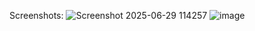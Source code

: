 Screenshots:
![Screenshot 2025-06-29 114257](https://github.com/user-attachments/assets/72b89ec4-0f01-4d26-8eb3-2c293f4b39f1)
![image](https://github.com/user-attachments/assets/89d2b908-8bd2-4008-841d-b192c9055da3)
